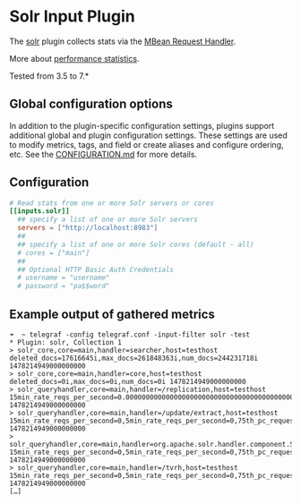 # Solr Input Plugin

The [solr](http://lucene.apache.org/solr/) plugin collects stats via the [MBean
Request Handler][1].

More about [performance statistics][2].

Tested from 3.5 to 7.*

[1]: https://cwiki.apache.org/confluence/display/solr/MBean+Request+Handler

[2]: https://cwiki.apache.org/confluence/display/solr/Performance+Statistics+Reference

## Global configuration options <!-- @/docs/includes/plugin_config.md -->

In addition to the plugin-specific configuration settings, plugins support
additional global and plugin configuration settings. These settings are used to
modify metrics, tags, and field or create aliases and configure ordering, etc.
See the [CONFIGURATION.md][CONFIGURATION.md] for more details.

[CONFIGURATION.md]: ../../../docs/CONFIGURATION.md#plugins

## Configuration

```toml @sample.conf
# Read stats from one or more Solr servers or cores
[[inputs.solr]]
  ## specify a list of one or more Solr servers
  servers = ["http://localhost:8983"]
  ##
  ## specify a list of one or more Solr cores (default - all)
  # cores = ["main"]
  ##
  ## Optional HTTP Basic Auth Credentials
  # username = "username"
  # password = "pa$$word"
```

## Example output of gathered metrics

```shell
➜  ~ telegraf -config telegraf.conf -input-filter solr -test
* Plugin: solr, Collection 1
> solr_core,core=main,handler=searcher,host=testhost deleted_docs=17616645i,max_docs=261848363i,num_docs=244231718i 1478214949000000000
> solr_core,core=main,handler=core,host=testhost deleted_docs=0i,max_docs=0i,num_docs=0i 1478214949000000000
> solr_queryhandler,core=main,handler=/replication,host=testhost 15min_rate_reqs_per_second=0.000000000000000000000000000000000000000000000000000000000000000000000000000000000000000000000000000000000000000000000000000000000000000000000000000000000000000000000000000000000000000000000000000000000000000000000000000000000000000000000000000000000000000000000000000000000000000000000000000000000000000000000000444659081257,5min_rate_reqs_per_second=0.00000000000000000000000000000000000000000000000000000000000000000000000000000000000000000000000000000000000000000000000000000000000000000000000000000000000000000000000000000000000000000000000000000000000000000000000000000000000000000000000000000000000000000000000000000000000000000000000000000000000000000000000014821969375,75th_pc_request_time=16.484211,95th_pc_request_time=16.484211,999th_pc_request_time=16.484211,99th_pc_request_time=16.484211,avg_requests_per_second=0.0000008443809966322143,avg_time_per_request=12.984811,errors=0i,handler_start=1474662050865i,median_request_time=11.352427,requests=3i,timeouts=0i,total_time=38.954433 1478214949000000000
> solr_queryhandler,core=main,handler=/update/extract,host=testhost 15min_rate_reqs_per_second=0,5min_rate_reqs_per_second=0,75th_pc_request_time=0,95th_pc_request_time=0,999th_pc_request_time=0,99th_pc_request_time=0,avg_requests_per_second=0,avg_time_per_request=0,errors=0i,handler_start=0i,median_request_time=0,requests=0i,timeouts=0i,total_time=0 1478214949000000000
> solr_queryhandler,core=main,handler=org.apache.solr.handler.component.SearchHandler,host=testhost 15min_rate_reqs_per_second=0,5min_rate_reqs_per_second=0,75th_pc_request_time=0,95th_pc_request_time=0,999th_pc_request_time=0,99th_pc_request_time=0,avg_requests_per_second=0,avg_time_per_request=0,errors=0i,handler_start=1474662050861i,median_request_time=0,requests=0i,timeouts=0i,total_time=0 1478214949000000000
> solr_queryhandler,core=main,handler=/tvrh,host=testhost 15min_rate_reqs_per_second=0,5min_rate_reqs_per_second=0,75th_pc_request_time=0,95th_pc_request_time=0,999th_pc_request_time=0,99th_pc_request_time=0,avg_requests_per_second=0,avg_time_per_request=0,errors=0i,handler_start=0i,median_request_time=0,requests=0i,timeouts=0i,total_time=0 1478214949000000000
[…]
```
